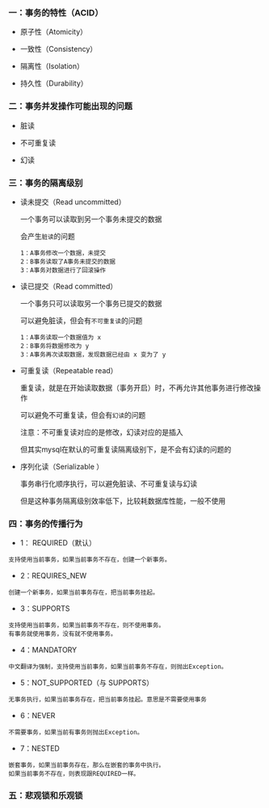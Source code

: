
### 一：事务的特性（ACID）

+ 原子性（Atomicity）

+ 一致性（Consistency）

+ 隔离性（Isolation）

+ 持久性（Durability）

### 二：事务并发操作可能出现的问题

+ 脏读

+ 不可重复读

+ 幻读


### 三：事务的隔离级别

+ 读未提交（Read uncommitted）

    一个事务可以读取到另一个事务未提交的数据
    
    会产生`脏读`的问题
    
    ````
    1：A事务修改一个数据，未提交
    2：B事务读取了A事务未提交的数据
    3：A事务对数据进行了回滚操作    

+ 读已提交（Read committed）

    一个事务只可以读取另一个事务已提交的数据
    
    可以避免脏读，但会有`不可重复读`的问题
    
    ````
    1：A事务读取一个数据值为 x
    2：B事务将数据修改为 y
    3：A事务再次读取数据，发现数据已经由 x 变为了 y

+ 可重复读（Repeatable read）

    重复读，就是在开始读取数据（事务开启）时，不再允许其他事务进行修改操作
    
    可以避免不可重复读，但会有`幻读`的问题
    
    注意：不可重复读对应的是修改，幻读对应的是插入
    
    但其实mysql在默认的可重复读隔离级别下，是不会有幻读的问题的

    

+ 序列化读（Serializable ）

    事务串行化顺序执行，可以避免脏读、不可重复读与幻读
    
    但是这种事务隔离级别效率低下，比较耗数据库性能，一般不使用


### 四：事务的传播行为
   
   + 1： REQUIRED（默认）
   
    支持使用当前事务，如果当前事务不存在，创建一个新事务。
    
   + 2：REQUIRES_NEW
  
    创建一个新事务，如果当前事务存在，把当前事务挂起。
    
   + 3：SUPPORTS
   
    支持使用当前事务，如果当前事务不存在，则不使用事务。
    有事务就使用事务，没有就不使用事务。
    
   + 4：MANDATORY
   
    中文翻译为强制，支持使用当前事务，如果当前事务不存在，则抛出Exception。
    

   + 5：NOT_SUPPORTED（与 SUPPORTS）
   
    无事务执行，如果当前事务存在，把当前事务挂起。意思是不需要使用事务
   + 6：NEVER
   
    不需要事务，如果当前有事务则抛出Exception。
    
    
   + 7：NESTED
   
    嵌套事务，如果当前事务存在，那么在嵌套的事务中执行。
    如果当前事务不存在，则表现跟REQUIRED一样。
    
### 五：悲观锁和乐观锁    
